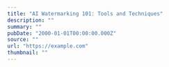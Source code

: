```yaml
---
title: "AI Watermarking 101: Tools and Techniques"
description: ""
summary: ""
pubDate: "2000-01-01T00:00:00.000Z"
source: ""
url: "https://example.com"
thumbnail: ""
---
```


